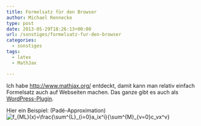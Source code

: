 ```yaml
---
title: Formelsatz für den Browser
author: Michael Rennecke
type: post
date: 2013-05-29T18:26:13+00:00
url: /sonstiges/formelsatz-fur-den-browser
categories:
  - sonstiges
tags:
  - latex
  - MathJax

---
```

Ich habe <http://www.mathjax.org/> entdeckt, damit kann man relativ einfach Formelsatz auch auf Webseiten machen. Das ganze gibt es auch als [WordPress-Plugin][1].

Hier ein Beispiel: (Padé-Approximation) <img src='http://s0.wp.com/latex.php?latex=+f_%7BML%7D%28x%29%3D%5Cfrac%7B%5Csum%5E%7BL%7D_%7Bi%3D0%7Da_ix%5Ei%7D%7B%5Csum%5E%7BM%7D_%7Bv%3D0%7Dc_vx%5Ev%7D&#038;bg=ffffff&#038;fg=000000&#038;s=0' alt=' f_{ML}(x)=\frac{\sum^{L}_{i=0}a_ix^i}{\sum^{M}_{v=0}c_vx^v}' title=' f_{ML}(x)=\frac{\sum^{L}_{i=0}a_ix^i}{\sum^{M}_{v=0}c_vx^v}' class='latex' />

 [1]: http://www.mathjax.org/